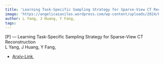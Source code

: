 ```yaml
---  
title: 'Learning Task-Specific Sampling Strategy for Sparse-View CT Reconstruction'  
image: 'https://angelicaiaviles.wordpress.com/wp-content/uploads/2024/09/screenshot-2024-09-10-at-17.30.12.png'  
author: L Yang, J Huang, Y Fang,  
tags:   
---  
```

  
[P] — Learning Task-Specific Sampling Strategy for Sparse-View CT Reconstruction  
L Yang, J Huang, Y Fang,  
  
- [Arxiv-Link ](https://arxiv.org/pdf/2409.01544)  
        